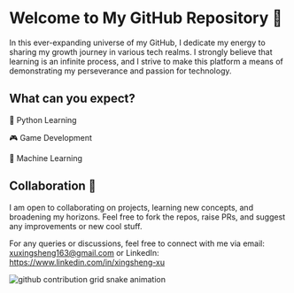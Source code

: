 # Welcome to My GitHub Repository :wave:

In this ever-expanding universe of my GitHub, I dedicate my energy to sharing my growth journey in various tech realms. I strongly believe that learning is an infinite process, and I strive to make this platform a means of demonstrating my perseverance and passion for technology.

## What can you expect?

:snake: Python Learning 

:video_game: Game Development 

:robot: Machine Learning 

## Collaboration :handshake:
I am open to collaborating on projects, learning new concepts, and broadening my horizons. Feel free to fork the repos, raise PRs, and suggest any improvements or new cool stuff.

For any queries or discussions, feel free to connect with me 
via email: xuxingsheng163@gmail.com 
or 
LinkedIn: https://www.linkedin.com/in/xingsheng-xu 

<picture>
  <source media="(prefers-color-scheme: dark)" srcset="https://raw.githubusercontent.com/typio/typio/output/github-contribution-grid-snake-dark.svg">
  <source media="(prefers-color-scheme: light)" srcset="https://raw.githubusercontent.com/typio/typio/output/github-contribution-grid-snake.svg">
  <img  alt="github contribution grid snake animation" src="https://raw.githubusercontent.com/typio/typio/output/github-contribution-grid-snake.svg">
</picture>

